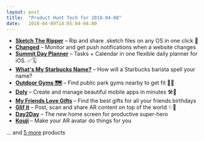 ```yaml
---
layout: post
title:  "Product Hunt Tech for 2018-04-08"
date:   2018-04-09T14:05:04-04:00
---
```


* **[Sketch The Ripper](https://www.producthunt.com/posts/sketch-the-ripper?utm_campaign=producthunt-api&utm_medium=api&utm_source=Application%3A+Daily+Digest+RSS+%28ID%3A+3202%29)** – Rip and share .sketch files on any OS in one click 💎
* **[Changed](https://www.producthunt.com/posts/changed-2?utm_campaign=producthunt-api&utm_medium=api&utm_source=Application%3A+Daily+Digest+RSS+%28ID%3A+3202%29)** – Monitor and get push notifications when a website changes
* **[Summit Day Planner](https://www.producthunt.com/posts/summit-day-planner?utm_campaign=producthunt-api&utm_medium=api&utm_source=Application%3A+Daily+Digest+RSS+%28ID%3A+3202%29)** – Tasks + Calendar in one flexible daily planner for iOS. ✅🗓️
* **[What's My Starbucks Name?](https://www.producthunt.com/posts/what-s-my-starbucks-name?utm_campaign=producthunt-api&utm_medium=api&utm_source=Application%3A+Daily+Digest+RSS+%28ID%3A+3202%29)** – How will a Starbucks barista spell your name?
* **[Outdoor Gyms 🗺](https://www.producthunt.com/posts/outdoor-gyms?utm_campaign=producthunt-api&utm_medium=api&utm_source=Application%3A+Daily+Digest+RSS+%28ID%3A+3202%29)** – Find public park gyms nearby to get fit 💪🏽
* **[Doly](https://www.producthunt.com/posts/doly?utm_campaign=producthunt-api&utm_medium=api&utm_source=Application%3A+Daily+Digest+RSS+%28ID%3A+3202%29)** – Create and manage beautiful mobile apps in minutes 🛠️📱
* **[My Friends Love Gifts](https://www.producthunt.com/posts/my-friends-love-gifts?utm_campaign=producthunt-api&utm_medium=api&utm_source=Application%3A+Daily+Digest+RSS+%28ID%3A+3202%29)** – Find the best gifts for all your friends birthdays
* **[Glif it](https://www.producthunt.com/posts/glif-it?utm_campaign=producthunt-api&utm_medium=api&utm_source=Application%3A+Daily+Digest+RSS+%28ID%3A+3202%29)** – Post, scan and share AR content on top of the world ✨🎨
* **[Day2Day](https://www.producthunt.com/posts/day2day?utm_campaign=producthunt-api&utm_medium=api&utm_source=Application%3A+Daily+Digest+RSS+%28ID%3A+3202%29)** – The new home screen for productive super-hero
* **[Kouji](https://www.producthunt.com/posts/kouji?utm_campaign=producthunt-api&utm_medium=api&utm_source=Application%3A+Daily+Digest+RSS+%28ID%3A+3202%29)** – Make your AR avatar do things for you

… and [5 more](https://www.producthunt.com/tech) products